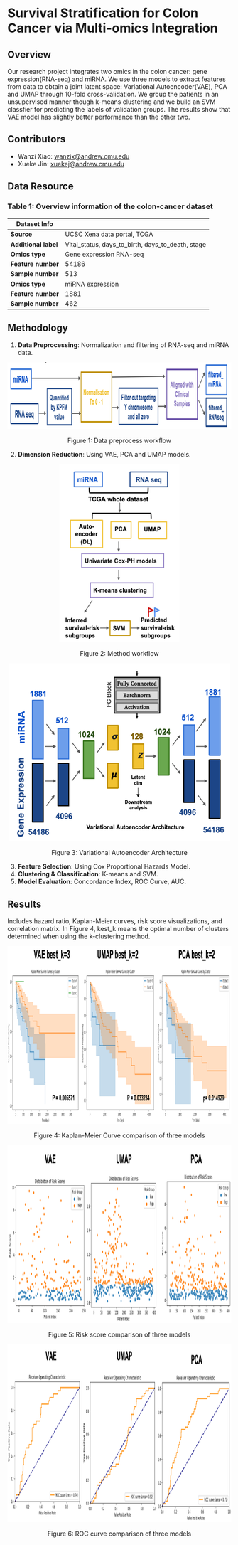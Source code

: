 # Survival Stratification for Colon Cancer via Multi-omics Integration

## Overview
Our research project integrates two omics in the colon cancer: gene expression(RNA-seq) and miRNA. We use three models to extract features from data to obtain a joint latent space: Variational Autoencoder(VAE), PCA and UMAP through 10-fold cross-validation. We group the patients in an unsupervised manner though k-means clustering and we build an SVM classfier for predicting the labels of validation groups. The results show that VAE model has slightly better performance than the other two.

## Contributors
- Wanzi Xiao: <wanzix@andrew.cmu.edu>
- Xueke Jin: <xuekej@andrew.cmu.edu>

## Data Resource
### Table 1: Overview information of the colon-cancer dataset

| Dataset Info       |                                        |
| ------------------ | -------------------------------------- |
| **Source**         | UCSC Xena data portal, TCGA            |
| **Additional label** | Vital_status, days_to_birth, days_to_death, stage |
| **Omics type**     | Gene expression RNA-seq |
| **Feature number** | 54186 |
| **Sample number**  | 513 |
| **Omics type**     | miRNA expression |
| **Feature number** | 1881 |
| **Sample number**  | 462 |

## Methodology
1. **Data Preprocessing**: Normalization and filtering of RNA-seq and miRNA data.
<p align="center">
<img src="https://github.com/Wanzi-Xiao/Survival-Stratification-for-Colon-Cancer-via-Multi-omics-Integration/blob/main/figures/Data%20preprocess%20workflow.png" width="1000" height="150">
  </p>

<p align="center">
  Figure 1: Data preprocess workflow
  </p>

2. **Dimension Reduction**: Using VAE, PCA and UMAP models.
<p align="center">
  <img src="https://github.com/Wanzi-Xiao/Survival-Stratification-for-Colon-Cancer-via-Multi-omics-Integration/blob/main/figures/Method%20workflow.png" width="270" height="400">
  </p>

<p align="center">
  Figure 2: Method workflow
  </p>

<p align="center">
  <img src="https://github.com/Wanzi-Xiao/Survival-Stratification-for-Colon-Cancer-via-Multi-omics-Integration/blob/main/figures/Variational%20Autoencoder%20Architecture.png" width="500" height="400">
  </p>

<p align="center">
  Figure 3: Variational Autoencoder Architecture
  </p>
  
3. **Feature Selection**: Using Cox Proportional Hazards Model.
4. **Clustering & Classification**: K-means and SVM.
5. **Model Evaluation**: Concordance Index, ROC Curve, AUC.

## Results
Includes hazard ratio, Kaplan-Meier curves, risk score visualizations, and correlation matrix. In Figure 4, kest_k means the optimal number of clusters determined when using the k-clustering method.

<p align="center">
  <img src="https://github.com/Wanzi-Xiao/Survival-Stratification-for-Colon-Cancer-via-Multi-omics-Integration/blob/main/figures/KM%20Curve.png" width="1000" height="400">
  </p>

<p align="center">
  Figure 4: Kaplan-Meier Curve comparison of three models 
  </p>

<p align="center">
  <img src="https://github.com/Wanzi-Xiao/Survival-Stratification-for-Colon-Cancer-via-Multi-omics-Integration/blob/main/figures/Risk%20Score.png" width="1000" height="400">
  </p>

<p align="center">
  Figure 5: Risk score comparison of three models 
  </p>

<p align="center">
  <img src="https://github.com/Wanzi-Xiao/Survival-Stratification-for-Colon-Cancer-via-Multi-omics-Integration/blob/main/figures/ROC.png" width="1000" height="400">
  </p>

<p align="center">
  Figure 6: ROC curve comparison of three models 
  </p>
